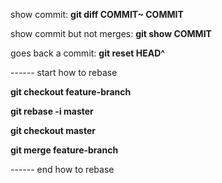 show commit: **git diff COMMIT~ COMMIT**

show commit but not merges: **git show COMMIT**

goes back a commit: **git reset HEAD^**

------ start how to rebase

**git checkout feature-branch**

**git rebase -i master**

**git checkout master**

**git merge feature-branch**

------ end how to rebase
